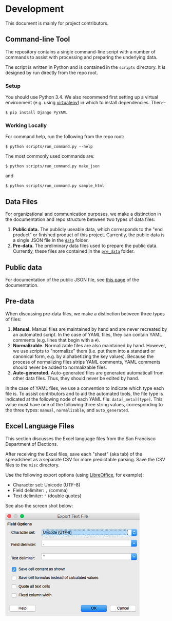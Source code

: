 # Development

This document is mainly for project contributors.


## Command-line Tool

The repository contains a single command-line script with a number of
commands to assist with processing and preparing the underlying data.

The script is written in Python and is contained in the `scripts`
directory.  It is designed by run directly from the repo root.


### Setup

You should use Python 3.4.  We also recommend first setting up a virtual
environment (e.g. using [virtualenv][virtualenv]) in which to install
dependencies.  Then--

    $ pip install Django PyYAML


### Working Locally

For command help, run the following from the repo root:

    $ python scripts/run_command.py --help

The most commonly used commands are:

    $ python scripts/run_command.py make_json

and

    $ python scripts/run_command.py sample_html


## Data Files

For organizational and communication purposes, we make a distinction in the
documentation and repo structure between two types of data files:

1. **Public data.**  The publicly useable data, which corresponds to the
   "end product" or finished product of this project.  Currently, the public
   data is a single JSON file in the [`data`][path_data] folder.
2. **Pre-data.**  The preliminary data files used to prepare the public data.
   Currently, these files are contained in the [`pre_data`][path_pre_data]
   folder.


## Public data

For documentation of the public JSON file, see [this page][path_docs_json]
of the documentation.


## Pre-data

When discussing pre-data files, we make a distinction between three types
of files:

1. **Manual.**  Manual files are maintained by hand and are never
   recreated by an automated script.  In the case of YAML files, they can
   contain YAML comments (e.g. lines that begin with a `#`).
2. **Normalizable.**  Normalizable files are also maintained by hand.
   However, we use scripts to "normalize" them (i.e. put them into a
   standard or canonical form, e.g. by alphabetizing the key values).
   Because the process of normalizing files strips YAML comments, YAML
   comments should never be added to normalizable files.
3. **Auto-generated.**  Auto-generated files are generated automaticall
   from other data files.  Thus, they should never be edited by hand.

In the case of YAML files, we use a convention to indicate which type
each file is.  To assist contributors and to aid the automated tools, the
file type is indicated at the following node of each YAML file:
`data[_meta][type]`.  This value must have one of the following three
string values, corresponding to the three types: `manual`, `normalizable`,
and `auto_generated`.


## Excel Language Files

This section discusses the Excel language files from the San Francisco
Department of Elections.

After receiving the Excel files, save each "sheet" (aka tab) of the
spreadsheet as a separate CSV for more predictable parsing.
Save the CSV files to the `misc` directory.

Use the following export options (using [LibreOffice][libre_office],
for example):

* Character set: Unicode (UTF-8)
* Field delimiter: `,` (comma)
* Text delimiter: `"` (double quotes)

See also the screen shot below:

![](images/excel_to_csv.png "Options to Export Excel to CSV")


[path_data]: ../data
[path_docs_json]: json.md
[path_pre_data]: ../pre_data
[public_data]: develop.md
[libre_office]: http://www.libreoffice.org/
[virtualenv]: https://pypi.python.org/pypi/virtualenv/
